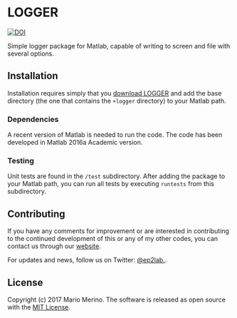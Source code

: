 LOGGER
======

[![DOI](https://zenodo.org/badge/111740459.svg)](https://zenodo.org/badge/latestdoi/111740459)

Simple logger package for Matlab, 
capable of writing to screen and file with several  options.

## Installation

Installation requires simply that you 
[download LOGGER](https://github.com/ep2/logger/archive/master.zip) 
and add the base directory 
(the one that contains the `+logger` directory) to your Matlab path.

### Dependencies

A recent version of Matlab is needed to run the code. 
The code has been developed in Matlab 2016a Academic version.  

### Testing

Unit tests are found in the `/test` subdirectory. After adding the package to
your Matlab path, you can run all tests by executing `runtests` from this 
subdirectory.

## Contributing

If you have any comments for improvement or 
are interested in contributing to the continued 
development of this or any of my other codes, you can contact us
through our [website](http://ep2.uc3m.es/). 

For updates and news, follow us on Twitter: [@ep2lab.](https://twitter.com/ep2lab).
  
## License

Copyright (c) 2017 Mario Merino. The software is released as open 
source with the [MIT License](LICENSE.md).

 
